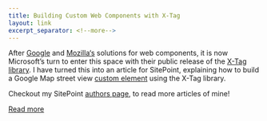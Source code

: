 ```yaml
---
title: Building Custom Web Components with X-Tag
layout: link
excerpt_separator: <!--more-->
---
```


After [Google](https://www.polymer-project.org/1.0/) and [Mozilla‘s](http://brick.mozilla.io/)
solutions for web components, it is now Microsoft’s turn to enter this space
with their public release of the [X-Tag library](http://x-tag.github.io/). I have turned
this into an article for SitePoint, explaining how to build a Google Map street
view [custom element](http://codepen.io/SitePoint/full/VevVpa) using the X-Tag library.

<!--more-->

Checkout my SitePoint [authors page](http://www.sitepoint.com/author/pparashar/),
to read more articles of mine!

[Read more](http://www.sitepoint.com/building-custom-web-components-with-x-tag/)